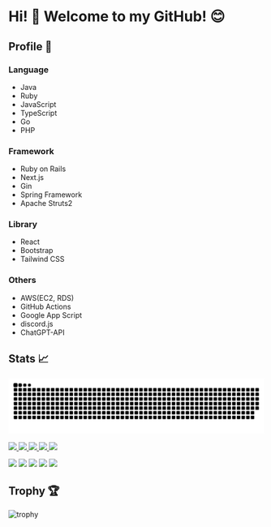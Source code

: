 # Hi! :wave: Welcome to my GitHub! 😊

## Profile 🤴
### Language
- Java
- Ruby
- JavaScript
- TypeScript
- Go
- PHP

### Framework
- Ruby on Rails
- Next.js
- Gin
- Spring Framework
- Apache Struts2

### Library
- React
- Bootstrap
- Tailwind CSS

### Others
- AWS(EC2, RDS)
- GitHub Actions
- Google App Script
- discord.js
- ChatGPT-API

## Stats :chart_with_upwards_trend:
![](https://raw.githubusercontent.com/Keichan15/Keichan15/output/github-contribution-grid-snake.svg)

<p align="left">
  <a href="https://github.com/ituki1216">
    <img height="20" src="https://komarev.com/ghpvc/?username=Keichan15" />
  </a>
  <a href="https://github.com/Keichan15">
    <img height="20" src="https://img.shields.io/github/followers/Keichan15?label=follow&logo=github&style=flat" />
  </a>
  <a href="http://qiita.com/Keichan_15">
    <img height="20" src="https://qiita-badge.apiapi.app/s/Keichan_15/posts.svg" />
  </a>
  <a href="http://qiita.com/Keichan_15">
    <img height="20" src="https://qiita-badge.apiapi.app/s/Keichan_15/contributions.svg" />
  </a>
  <a href="https://zenn.dev/keichan_15">
    <img height="20" src="https://badgen.org/img/zenn/keichan_15/articles?style=plastic" />
  </a>
</p>
    
![](http://github-profile-summary-cards.vercel.app/api/cards/profile-details?username=Keichan15&theme=gruvbox)
![](http://github-profile-summary-cards.vercel.app/api/cards/repos-per-language?username=Keichan15&theme=gruvbox)
![](http://github-profile-summary-cards.vercel.app/api/cards/most-commit-language?username=Keichan15&theme=gruvbox)
![](http://github-profile-summary-cards.vercel.app/api/cards/stats?username=Keichan15&theme=gruvbox)
![](http://github-profile-summary-cards.vercel.app/api/cards/productive-time?username=Keichan15&theme=gruvbox&utcOffset=9)

## Trophy :trophy:
![trophy](https://github-profile-trophy.vercel.app/?username=Keichan15&theme=gruvbox)

